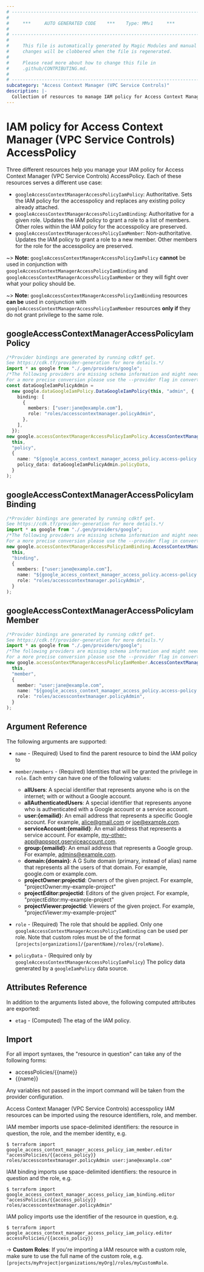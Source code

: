 ```yaml
---
# ----------------------------------------------------------------------------
#
#     ***     AUTO GENERATED CODE    ***    Type: MMv1     ***
#
# ----------------------------------------------------------------------------
#
#     This file is automatically generated by Magic Modules and manual
#     changes will be clobbered when the file is regenerated.
#
#     Please read more about how to change this file in
#     .github/CONTRIBUTING.md.
#
# ----------------------------------------------------------------------------
subcategory: "Access Context Manager (VPC Service Controls)"
description: |-
  Collection of resources to manage IAM policy for Access Context Manager (VPC Service Controls) AccessPolicy
---
```


# IAM policy for Access Context Manager (VPC Service Controls) AccessPolicy

Three different resources help you manage your IAM policy for Access Context Manager (VPC Service Controls) AccessPolicy. Each of these resources serves a different use case:

* `googleAccessContextManagerAccessPolicyIamPolicy`: Authoritative. Sets the IAM policy for the accesspolicy and replaces any existing policy already attached.
* `googleAccessContextManagerAccessPolicyIamBinding`: Authoritative for a given role. Updates the IAM policy to grant a role to a list of members. Other roles within the IAM policy for the accesspolicy are preserved.
* `googleAccessContextManagerAccessPolicyIamMember`: Non-authoritative. Updates the IAM policy to grant a role to a new member. Other members for the role for the accesspolicy are preserved.

\~> **Note:** `googleAccessContextManagerAccessPolicyIamPolicy` **cannot** be used in conjunction with `googleAccessContextManagerAccessPolicyIamBinding` and `googleAccessContextManagerAccessPolicyIamMember` or they will fight over what your policy should be.

\~> **Note:** `googleAccessContextManagerAccessPolicyIamBinding` resources **can be** used in conjunction with `googleAccessContextManagerAccessPolicyIamMember` resources **only if** they do not grant privilege to the same role.

## googleAccessContextManagerAccessPolicyIamPolicy

```typescript
/*Provider bindings are generated by running cdktf get.
See https://cdk.tf/provider-generation for more details.*/
import * as google from "./.gen/providers/google";
/*The following providers are missing schema information and might need manual adjustments to synthesize correctly: google.
For a more precise conversion please use the --provider flag in convert.*/
const dataGoogleIamPolicyAdmin =
  new google.dataGoogleIamPolicy.DataGoogleIamPolicy(this, "admin", {
    binding: [
      {
        members: ["user:jane@example.com"],
        role: "roles/accesscontextmanager.policyAdmin",
      },
    ],
  });
new google.accessContextManagerAccessPolicyIamPolicy.AccessContextManagerAccessPolicyIamPolicy(
  this,
  "policy",
  {
    name: "${google_access_context_manager_access_policy.access-policy.name}",
    policy_data: dataGoogleIamPolicyAdmin.policyData,
  }
);

```

## googleAccessContextManagerAccessPolicyIamBinding

```typescript
/*Provider bindings are generated by running cdktf get.
See https://cdk.tf/provider-generation for more details.*/
import * as google from "./.gen/providers/google";
/*The following providers are missing schema information and might need manual adjustments to synthesize correctly: google.
For a more precise conversion please use the --provider flag in convert.*/
new google.accessContextManagerAccessPolicyIamBinding.AccessContextManagerAccessPolicyIamBinding(
  this,
  "binding",
  {
    members: ["user:jane@example.com"],
    name: "${google_access_context_manager_access_policy.access-policy.name}",
    role: "roles/accesscontextmanager.policyAdmin",
  }
);

```

## googleAccessContextManagerAccessPolicyIamMember

```typescript
/*Provider bindings are generated by running cdktf get.
See https://cdk.tf/provider-generation for more details.*/
import * as google from "./.gen/providers/google";
/*The following providers are missing schema information and might need manual adjustments to synthesize correctly: google.
For a more precise conversion please use the --provider flag in convert.*/
new google.accessContextManagerAccessPolicyIamMember.AccessContextManagerAccessPolicyIamMember(
  this,
  "member",
  {
    member: "user:jane@example.com",
    name: "${google_access_context_manager_access_policy.access-policy.name}",
    role: "roles/accesscontextmanager.policyAdmin",
  }
);

```

## Argument Reference

The following arguments are supported:

*   `name` - (Required) Used to find the parent resource to bind the IAM policy to

*   `member/members` - (Required) Identities that will be granted the privilege in `role`.
    Each entry can have one of the following values:
    * **allUsers**: A special identifier that represents anyone who is on the internet; with or without a Google account.
    * **allAuthenticatedUsers**: A special identifier that represents anyone who is authenticated with a Google account or a service account.
    * **user:{emailid}**: An email address that represents a specific Google account. For example, alice@gmail.com or joe@example.com.
    * **serviceAccount:{emailid}**: An email address that represents a service account. For example, my-other-app@appspot.gserviceaccount.com.
    * **group:{emailid}**: An email address that represents a Google group. For example, admins@example.com.
    * **domain:{domain}**: A G Suite domain (primary, instead of alias) name that represents all the users of that domain. For example, google.com or example.com.
    * **projectOwner:projectid**: Owners of the given project. For example, "projectOwner:my-example-project"
    * **projectEditor:projectid**: Editors of the given project. For example, "projectEditor:my-example-project"
    * **projectViewer:projectid**: Viewers of the given project. For example, "projectViewer:my-example-project"

*   `role` - (Required) The role that should be applied. Only one
    `googleAccessContextManagerAccessPolicyIamBinding` can be used per role. Note that custom roles must be of the format
    `[projects|organizations]/{parentName}/roles/{roleName}`.

*   `policyData` - (Required only by `googleAccessContextManagerAccessPolicyIamPolicy`) The policy data generated by
    a `googleIamPolicy` data source.

## Attributes Reference

In addition to the arguments listed above, the following computed attributes are
exported:

* `etag` - (Computed) The etag of the IAM policy.

## Import

For all import syntaxes, the "resource in question" can take any of the following forms:

* accessPolicies/{{name}}
* {{name}}

Any variables not passed in the import command will be taken from the provider configuration.

Access Context Manager (VPC Service Controls) accesspolicy IAM resources can be imported using the resource identifiers, role, and member.

IAM member imports use space-delimited identifiers: the resource in question, the role, and the member identity, e.g.

```console
$ terraform import google_access_context_manager_access_policy_iam_member.editor "accessPolicies/{{access_policy}} roles/accesscontextmanager.policyAdmin user:jane@example.com"
```

IAM binding imports use space-delimited identifiers: the resource in question and the role, e.g.

```console
$ terraform import google_access_context_manager_access_policy_iam_binding.editor "accessPolicies/{{access_policy}} roles/accesscontextmanager.policyAdmin"
```

IAM policy imports use the identifier of the resource in question, e.g.

```console
$ terraform import google_access_context_manager_access_policy_iam_policy.editor accessPolicies/{{access_policy}}
```

\-> **Custom Roles**: If you're importing a IAM resource with a custom role, make sure to use the
full name of the custom role, e.g. `[projects/myProject|organizations/myOrg]/roles/myCustomRole`.
